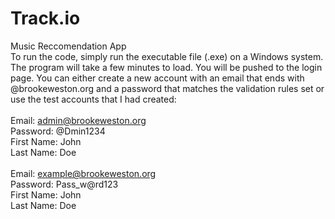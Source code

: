 # Track.io
 Music Reccomendation App <br />
To run the code, simply run the executable file (.exe) on a Windows system. The program will take a 
few minutes to load. You will be pushed to the login page. You can either create a new account with 
an email that ends with @brookeweston.org and a password that matches the validation rules set 
or use the test accounts that I had created: <br />
<br />
Email: admin@brookeweston.org <br />
Password: @Dmin1234 <br />
First Name: John <br />
Last Name: Doe <br />
<br />
Email: example@brookeweston.org <br />
Password: Pass_w@rd123 <br />
First Name: John <br />
Last Name: Doe <br />